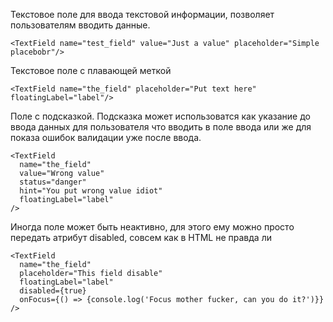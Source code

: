 Текстовое поле для ввода текстовой информации, позволяет пользователям вводить данные.

    <TextField name="test_field" value="Just a value" placeholder="Simple placebobr"/>

Текстовое поле с плавающей меткой

    <TextField name="the_field" placeholder="Put text here" floatingLabel="label"/>

Поле с подсказкой. Подсказка может использоватся как указание до ввода данных
для пользователя что вводить в поле ввода или же для показа ошибок валидации уже после ввода.

    <TextField
      name="the_field"
      value="Wrong value"
      status="danger"
      hint="You put wrong value idiot"
      floatingLabel="label"
    />

Иногда поле может быть неактивно, для этого ему можно просто передать атрибут disabled, совсем как в HTML не правда ли

    <TextField
      name="the_field"
      placeholder="This field disable"
      floatingLabel="label"
      disabled={true}
      onFocus={() => {console.log('Focus mother fucker, can you do it?')}}
    />
